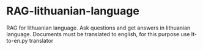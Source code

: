 # RAG-lithuanian-language

RAG for lithuanian language.
Ask questions and get answers in lithuanian language.
Documents must be translated to english, for this purpose use lt-to-en.py translator
